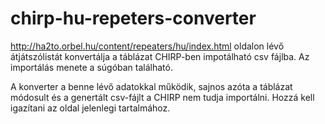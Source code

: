 # chirp-hu-repeters-converter

http://ha2to.orbel.hu/content/repeaters/hu/index.html oldalon lévő átjátszólistát konvertálja a táblázat CHIRP-ben impotálható csv fájlba. Az importálás menete a súgóban található.

A konverter a benne lévő adatokkal működik, sajnos azóta a táblázat módosult és a genertált csv-fájlt a CHIRP nem tudja importálni. Hozzá kell igazítani az oldal jelenlegi tartalmához.
